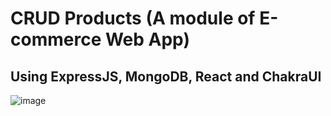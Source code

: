 #  CRUD Products (A module of E-commerce Web App)
## Using ExpressJS, MongoDB, React and ChakraUI


![image](https://github.com/user-attachments/assets/00df7491-8b90-4aed-b228-129388eb695f)
